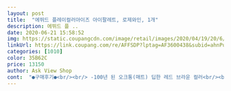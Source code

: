 ```yaml
---
layout: post 
title:  "에뛰드 플레이컬러아이즈 아이팔레트, 로제와인, 1개" 
description: 에뛰드 플 ..
date: 2020-06-21 15:58:52 
img: https://static.coupangcdn.com/image/retail/images/2020/04/19/20/6/f29d6f0e-d91c-40cf-8349-228d98cc69fa.jpg 
linkUrl: https://link.coupang.com/re/AFFSDP?lptag=AF3600438&subid=ahnPublicAsk&pageKey=1487220782&itemId=2553643091&vendorItemId=70546190389&traceid=V0-113-d3bb0b466221201e 
categories: [1010] 
color: 35B62C 
price: 13150 
author: Ask View Shop 
cont:  "●구매후기●<br/><br/> -100년 된 오크통(매트) 딥한 레드 브라운 컬러<br/><br/> -구운 브리 치즈(매트) 구운치즈같은 베이지 컬러<br/><br/> -달콤한 로제(글리터) 스윗한 화이트 and amp;핑크펄 글리터<br/><br/> -로제 마카롱(쉬머) 여리한 핑크 코랄 베이스<br/><br/> -로제담은 와인잔(쉬머) 하이라이터로 사용 가능한 골드와 핑크 홀로그램 펄<br/><br/> -샴팡 샴팡(글리터) 미세 로제 골드 글리터 and amp;왕 샴페인 골드 글리터<br/><br/> -샴페인 컬러(글리터) 샴페인이 연상되는 화이트 펄 글리터<br/><br/> -스파클링 핑크(글리터) 핑크 베이스에 스파클링처럼 펄이 깔리는 골드 펄 글리터<br/><br/> -포도 나무(매트) 포도나무의 줄기 컬러에 영감을 받은 브라운 컬러<br/>✔️ <br/> -핑크모스카토(쉬머) 골드펄이 함유된 핑크 쉬머<br/>가루날림도 없고 역시 추천한 이유가 있더라구요.<br/><br/>개인적으로 에뛰드의 글리터종류는 그닥 믿는 편이 아닌데.<br/><br/>굉장히 바꾼 제품인듯!!<br/>굵은 글리터들은 액상 글리터가 아니기에, 덜 한거은 어쩔수 없고.<br/><br/>그걸 감안한다 치면 생각보다 꽤 훌륭한 편임.<br/><br/>그러나 팔레트 구성 색상이 굉장히 활용도가 높은 제품이에요.<br/><br/>근데 늘 그러면서도 사게 된느건.<br/> 이쁜색상들이 늘있는것도 사실임.<br/><br/>글리터가 특히나 취저 ‼️<br/>내장된 팁의 넓은 부분으로는 베이스 컬러를 눈꺼풀 전체에 펴 발라주고, 좁은 부분으로 그라데이션이나 눈꼬리, 아이라인 등 세심한 곳에 포인트 컬러를 바를 때 사용하면 됨!<br/>다른 후기를 보니까 아이섀도가 깨져서 왔다는 후기가 있었는데, 저는 완충재로 싸여서 안전하게 도착했어요.<br/> 팔레트 거울에 왜 묻었는지 알 수 없는 섀도 조각이 붙어있었지만 일단 섀도들은 무사해 보였어요.<br/> ^^<br/>달콤한 로제 컬러로 애교살에 올려주면 물먹은듯한 반짝임 최고 !!!<br/>두번정도 바르면 얼추 비슷한 색감이 나오고.<br/><br/>매트한 색 섀도도 있고 펄감 가득한 섀도도 있어서 활용도 아주 높아요.<br/> 애교살, 음영, 눈썹 ... <br/>이 팔레트 하나면 가능할 것 같아요.<br/> 저한테 잘 어울리는 색은 ㅠ 사실 여기서 몇 가지 없지만 ㅎㅎ 평소에 은은한 메이크업부터 화려한 메이크업 둘 다 가능한 팔레트를 원하시는 분들이라면 이 제품 정말 좋아요 ^^ 추천합니다.<br/><br/>메이크업샵에서 선생님한테 추천받아서 구매한 제품입니다.<br/><br/>밀착력도 좋고 발림성도 좋아서 발색 자체가 잘 되는 편이더라구요.<br/><br/>베이스 색상으로 나온 아이들은 데일리로 쓰기에 아주 만족스럽고.<br/><br/>부드럽고 밀착력이 우수한 매트, 쉬머 텍스처와 가루날림 없이 영롱하게 발색 되는 젤리 글리터 구성이라 너무 조합이 좋은거 같아요〰️<br/>사실 사기가 망설여 지는부분들도 있는거 사실임.<br/><br/>색을 섞어서 사용하면 꽤 괜찮음!<br/>생각보다 엄청 만족을 주네요<br/>솔직히 쿨톤보다는 봄웜의 피부톤을 가지신 분들께 잘 어울리는 따뜻한 핑크톤의 제품이에요.<br/> 여름쿨톤이 아주 잘 활용할 수 있는 팔레트는 아니라고 말씀드리고 싶어요.<br/><br/>스윗한 핑크컬러계열과 스파클링 와인이 연상되는 화려한 글리터로 총 10가지 구성이랍니다 !<br/>에뛰드의 플레이컬러 종류는 보는것과 발색이 다른경우들이 좀 있어서.<br/><br/>여지껏 가지고 있던 에뛰드 플레이컬러에 대한 저의 생각을<br/>역대급 ❗️최애하는 마이달링틴트로 마무리 ➰<br/>이 제품을 구매하면서도 과연 잘 활용할 수 있을까 고민하면서 구매했는데요.<br/> ㅎㅎ 생각보다 더 괜찮은 제품이더라구요.<br/> ^^<br/>이번 제품은 좀 의외로 괜찮았음.<br/><br/>이번에도 색이 넘 이쁜아이들이 있어서 일단 사봄.<br/><br/>일단 저는 여름 쿨톤인데요.<br/> 눈 색조 화장이 진해지면 진해질 수록 어색한 얼굴과 톤을 가지고 있습니다 ^^:;<br/>저는 브러쉬 없이 손으로 대충 발라도 선명하게 발려서 너무 좋더라구요〰️<br/>정말 봄에 사용하기 딱 좋은 컬러로 구성되어있는데, 개인적으로는 봄 말고도 4계절 잘 사용할 거 같아요!<br/>케이스도 영롱하니 고급스럽고, 안에 들어있는 컬러 구성 하나하나 다 예쁜 컬러로 알차게 넣었더라구요〰️<br/>특히 달콤한 로제랑 샴페인 파티.<br/>.<br/>샴페인 파티는 앞꼬리 포인트 용으로 괜찮음.<br/>애교용으로도<br/>특히나 샴팡샴팡! 글리터 입자가 크고 화려한데 밀착력이 미쳤음.<br/> 기술력 뭐야... <br/>하고 감탄한 부분이었어요^^<br/>팔레트도 굉장히 작고 얇아서 휴대하기에도 좋고, 안에 아이섀도 팁이 두 개 들어있어서 밖에서 수정화장 하기에도 좋습니다.<br/><br/>펄 매니아에게 핑크 모스카토.<br/> 로제담은 와인잔은 굉장히 펄이 고르게 이쁘게 색이 나와서<br/>평소에 눈화장을 잘 안하고 다니는 편인데, 가족사진 찍을때 메이크업 받았었는데, 쉐도우만 잘 발라줘도 너무 예뻐보이더라구요: )<br/>포인트 용으로 나온  특히 나처럼 언제나 펄 없이 못사는 무조건 펄을 달아야 하는<br/>한번 발랐을때는 사실 에뛰드에서 말하는것같은 발색은 안나오지만.<br/><br/>" 
---
```

